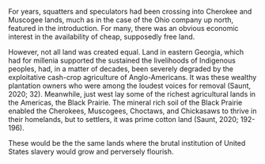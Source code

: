 For years, squatters and speculators had been crossing into Cherokee and Muscogee lands, much as in the case of the Ohio company up north, featured in the introduction. For many, there was an obvious economic interest in the availability of cheap, supposedly free land.

However, not all land was created equal. Land in eastern Georgia, which had for millenia supported the sustained the livelihoods of Indigenous peoples, had, in a matter of decades, been severely degraded by the exploitative cash-crop agriculture of Anglo-Americans. It was these wealthy plantation owners who were among the loudest voices for removal (Saunt, 2020; 32). Meanwhile, just west lay some of the richest agricultural lands in the Americas, the Black Prairie. The mineral rich soil of the Black Prairie enabled the Cherokees, Muscogees, Choctaws, and Chickasaws to thrive in their homelands, but to settlers, it was prime cotton land (Saunt, 2020; 192-196). 

These would be the the same lands where the brutal institution of United States slavery would grow and perversely flourish.
